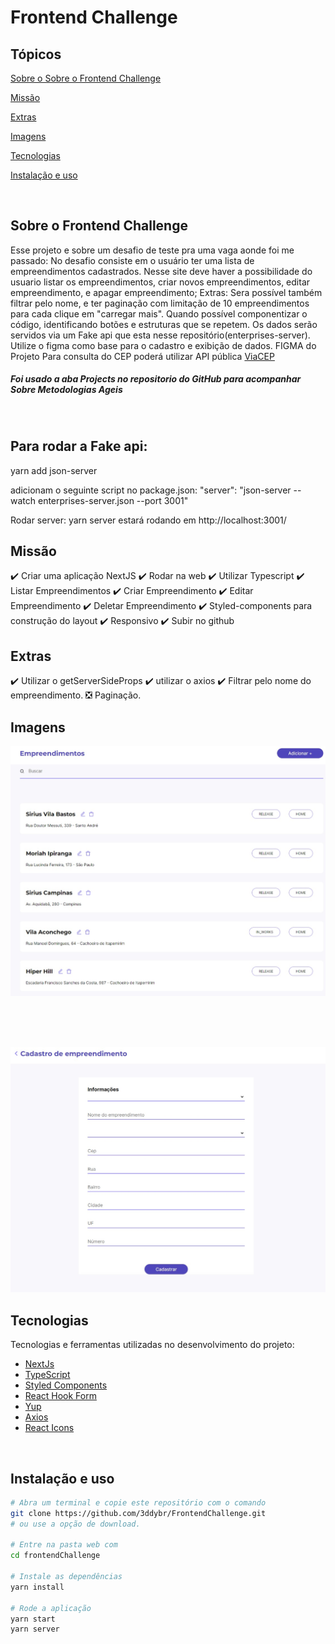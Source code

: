 <h1>Frontend Challenge</h1>

## Tópicos 

[Sobre o Sobre o Frontend Challenge](#Sobre-o-Frontend-Challenge)

[Missão](#missão)

[Extras](#extras)

[Imagens](#imagens)

[Tecnologias](#tecnologias)

[Instalação e uso](#instalação-e-uso)

<br>

## Sobre o Frontend Challenge
Esse projeto e sobre um desafio de teste pra uma vaga aonde foi me passado:
No desafio consiste em o usuário ter uma lista de empreendimentos cadastrados. Nesse site deve haver a possibilidade do usuario listar os empreendimentos, criar novos empreendimentos, editar empreendimento, e apagar empreendimento;
Extras: Sera possível também filtrar pelo nome, e ter paginação com limitação de 10 empreendimentos para cada clique em "carregar mais".
Quando possível componentizar o código, identificando botões e estruturas que se repetem.
Os dados serão servidos via um Fake api que esta nesse repositório(enterprises-server).
Utilize o figma como base para o cadastro e exibição de dados. FIGMA do Projeto
Para consulta do CEP poderá utilizar API pública [ViaCEP](https://viacep.com.br/) 

<h5>Foi usado a aba Projects no repositorio do GitHub para acompanhar Sobre Metodologias Ageis</h5>
<br>

<h2>Para rodar a Fake api:</h2>
yarn add json-server

adicionam o seguinte script no package.json:
"server": "json-server --watch enterprises-server.json --port 3001"

Rodar server: yarn server
estará rodando em http://localhost:3001/

## Missão
✔️ Criar uma aplicação NextJS
✔️ Rodar na web
✔️ Utilizar Typescript
✔️ Listar Empreendimentos
✔️ Criar Empreendimento
✔️ Editar Empreendimento
✔️ Deletar Empreendimento
✔️ Styled-components para construção do layout
✔️ Responsivo
✔️ Subir no github
<br>

## Extras
✔️ Utilizar o getServerSideProps
✔️ utilizar o axios
✔️ Filtrar pelo nome do empreendimento.
❎ Paginação.


## Imagens
<p align="center">
  <img src="public/assets/pagIndex.jpg" alt="Página inicial">
</p>

<br>
<br>
<br>

<p align="center">
  <img src="public/assets/pagCadastrar.jpg" alt="Página inicial">
</p>

## Tecnologias

Tecnologias e ferramentas utilizadas no desenvolvimento do projeto:

- [NextJs](https://nextjs.org/)
- [TypeScript](https://www.typescriptlang.org/)
- [Styled Components](https://styled-components.com/)
- [React Hook Form](https://www.react-hook-form.com)
- [Yup](https://github.com/jquense/yup)
- [Axios](https://github.com/axios/axios)
- [React Icons](https://github.com/react-icons/react-icons#readme)

<br>

## Instalação e uso

```bash
# Abra um terminal e copie este repositório com o comando
git clone https://github.com/3ddybr/FrontendChallenge.git
# ou use a opção de download.

# Entre na pasta web com 
cd frontendChallenge

# Instale as dependências
yarn install

# Rode a aplicação
yarn start
yarn server
```
<br>